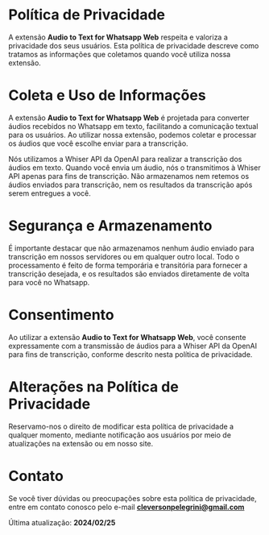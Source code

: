 # Política de Privacidade
A extensão **Audio to Text for Whatsapp Web** respeita e valoriza a privacidade dos seus usuários. Esta política de privacidade descreve como tratamos as informações que coletamos quando você utiliza nossa extensão.

# Coleta e Uso de Informações
A extensão **Audio to Text for Whatsapp Web** é projetada para converter áudios recebidos no Whatsapp em texto, facilitando a comunicação textual para os usuários. Ao utilizar nossa extensão, podemos coletar e processar os áudios que você escolhe enviar para a transcrição.

Nós utilizamos a Whiser API da OpenAI para realizar a transcrição dos áudios em texto. Quando você envia um áudio, nós o transmitimos à Whiser API apenas para fins de transcrição. Não armazenamos nem retemos os áudios enviados para transcrição, nem os resultados da transcrição após serem entregues a você.

# Segurança e Armazenamento
É importante destacar que não armazenamos nenhum áudio enviado para transcrição em nossos servidores ou em qualquer outro local. Todo o processamento é feito de forma temporária e transitória para fornecer a transcrição desejada, e os resultados são enviados diretamente de volta para você no Whatsapp.

# Consentimento
Ao utilizar a extensão **Audio to Text for Whatsapp Web**, você consente expressamente com a transmissão de áudios para a Whiser API da OpenAI para fins de transcrição, conforme descrito nesta política de privacidade.

# Alterações na Política de Privacidade
Reservamo-nos o direito de modificar esta política de privacidade a qualquer momento, mediante notificação aos usuários por meio de atualizações na extensão ou em nosso site.

# Contato
Se você tiver dúvidas ou preocupações sobre esta política de privacidade, entre em contato conosco pelo e-mail **cleversonpelegrini@gmail.com**

Última atualização: **2024/02/25**